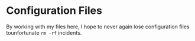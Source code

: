 # Configuration Files
By working with my files here, I hope to never again lose configuration files tounfortunate `rm -rf` incidents.
